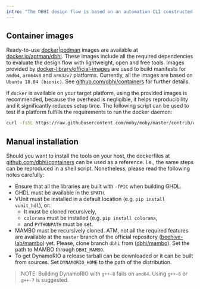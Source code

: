 ```yaml
---
intro: "The DBHI design flow is based on an automation CLI constructed from existing off-the-shelf tools. In this section, the tools are enumerated and a brief description is provided along with references to the corresponding web sites, repositories and/or Wikipedia entries. The ones on the left column are required for almost any use case, while the need for those on the right column depends on specific contexts."
---
```


## Container images

Ready-to-use [docker](https://www.docker.com/)|[podman](https://podman.io) images are available at [docker.io/aptman/dbhi](https://hub.docker.com/r/aptman/dbhi/). These images include all the required dependencies to evaluate the design flow with lightweight, open and free tools. Images provided by [docker-library/official-images](https://github.com/docker-library/official-images#architectures-other-than-amd64) are used to build manifests for `amd64`, `arm64v8` and `arm32v7` platforms. Currently, all the images are based on `Ubuntu 18.04 (bionic)`. See [github.com/dbhi/containers](https://github.com/dbhi/containers) for further details.

If `docker` is available on your target platform, using the provided images is recommended, because the overhead is negligible, it helps reproducibility and it significantly reduces setup time. The following script can be used to test if a platform fulfills the requirements to run the docker daemon:

``` bash
curl -fsSL https://raw.githubusercontent.com/moby/moby/master/contrib/check-config.sh | bash -
```

## Manual installation

Should you want to install the tools on your host, the dockerfiles at [github.com/dbhi/containers](https://github.com/dbhi/containers) can be used as a reference. I.e., the same steps can be reproduced in a shell script. Nonetheless, please read the following notes carefully:

- Ensure that all the libraries are built with `-fPIC` when building GHDL.
- GHDL must be available in the `$PATH`.
- VUnit must be installed in a default location (e.g. `pip install vunit_hdl`), or:
    - It must be cloned recursively,
    - `colorama` must be installed (e.g. `pip install colorama`,
    - and `PYTHONPATH` must be set.
- MAMBO must be recursively cloned. ATM, not all the required features are available at the `master` branch of the official repository ([beehive-lab/mambo](https://github.com/beehive-lab/mambo)) yet. Please, clone branch `dbhi` from ([dbhi/mambo](https://github.com/dbhi/mambo)). Set the path to MAMBO through `DBHI_MAMBO`.
- To get DynamoRIO a release tarball can be downloaded or it can be built from sources. Set `DYNAMORIO_HOME` to the path of the distribution.

> NOTE: Building DynamoRIO with `g++-8` fails on `amd64`. Using `g++-6` or `g++-7` is suggested.
